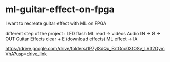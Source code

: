 # ml-guitar-effect-on-fpga

I want to recreate guitar effect with ML on FPGA

different step of the project : 
LED flash
ML read → vidéos
Audio IN → Ø → OUT
Guitar Effects clear + E
(download effects)
ML effect → IA

https://drive.google.com/drive/folders/1P7ylSdQu_BrtGoc0XfOSy_LV32OymVhA?usp=drive_link
